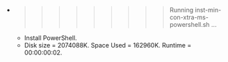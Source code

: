 * >>>>>>>>> Running inst-min-con-xtra-ms-powershell.sh ...
  * Install PowerShell.
  * Disk size = 2074088K. Space Used = 162960K. Runtime = 00:00:00:02.

